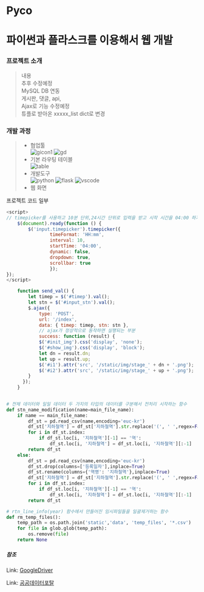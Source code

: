 # Pyco

<h1>파이썬과 플라스크를 이용해서 웹 개발</h1>

<h3>프로젝트 소개</h3>

> 내용 </br>
> 추후 수정예정<br>
> MySQL DB 연동<br>
> 게시판, 댓글, api, <br>
> Ajax로 기능 수정예정 <br>
> 튜플로 받아온 xxxxx_list dict로 변경
> 
<h3>개발 과정</h3>

>   * 협업툴<br>
>   ![gicon1](https://github.com/Mayhem-XD/Project_p1/assets/116787370/395b6da2-606f-450e-8ded-f01f406e1e64) ![gd](https://github.com/Mayhem-XD/Project_p1/assets/116787370/150ffdc3-049c-47ba-b3d6-81a49b8c2b5c)<br>
>   * 기본 라우팅 테이블<br>
>   ![table](https://github.com/Mayhem-XD/Project_p1/assets/116787370/2dcdfcd6-3465-4c5e-95a0-f4922cc8c841)
>   * 개발도구<br>
>   ![python](https://github.com/Mayhem-XD/Project_p1/assets/116787370/8b7153e0-e96e-42c8-97da-dac77852ea70)
>   ![flask](https://github.com/Mayhem-XD/Project_p1/assets/116787370/ad564b8b-287a-4444-bfb5-d554668e546e)
>   ![vscode](https://github.com/Mayhem-XD/Project_p1/assets/116787370/5c1215e8-01f9-4f42-8d02-aed1e5842c24)<br>
>   * 웹 화면<br>
>   



프로젝트 코드 일부

~~~ javascript
<script>
// timepicker를 사용하고 10분 단위,24시간 단위로 입력을 받고 시작 시간을 04:00 하기 위한 옵션을 줌
    $(document).ready(function () {
        $('input.timepicker').timepicker({
                timeFormat: 'HH:mm',
                interval: 10,
                startTime: '04:00',
                dynamic: false,
                dropdown: true,
                scrollbar: true
                });
});
</script>
~~~

~~~ javascript
    function send_val() {
        let timep = $('#timep').val();
        let stn = $('#input_stn').val();
        $.ajax({
            type: 'POST',
            url: '/index',
            data: { timep: timep, stn: stn },
            // ajax가 정상적으로 동작하면 실행되는 부분
            success: function (result) {
            $('#init_img').css('display', 'none');
            $('#show_img').css('display', 'block');
            let dn = result.dn;
            let up = result.up;
            $('#i1').attr('src', '/static/img/stage_' + dn + '.png');
            $('#i2').attr('src', '/static/img/stage_' + up + '.png');
        }
      });
    }
               
~~~

~~~ python
# 전체 데이터와 일일 데이터 두 가지의 타입의 데이터를 구분해서 전처리 시작하는 함수
def stn_name_modification(name=main_file_name):
    if name == main_file_name:
        df_st = pd.read_csv(name,encoding='euc-kr')
        df_st['지하철역'] = df_st['지하철역'].str.replace('(', ' ',regex=False,).str.split().str[0]
        for i in df_st.index:
            if df_st.loc[i, '지하철역'][-1] == '역':
                df_st.loc[i, '지하철역'] = df_st.loc[i, '지하철역'][:-1]
        return df_st
    else:
        df_st = pd.read_csv(name,encoding='euc-kr')
        df_st.drop(columns=['등록일자'],inplace=True)
        df_st.rename(columns={'역명': '지하철역'},inplace=True)
        df_st['지하철역'] = df_st['지하철역'].str.replace('(', ' ',regex=False,).str.split().str[0]
        for i in df_st.index:
            if df_st.loc[i, '지하철역'][-1] == '역':
                df_st.loc[i, '지하철역'] = df_st.loc[i, '지하철역'][:-1]
        return df_st
~~~


~~~ python
# rtn_line_info(year) 함수에서 만들어진 임시파일들을 일괄제거하는 함수
def rm_temp_files():
    temp_path = os.path.join('static','data', 'temp_files', '*.csv')
    for file in glob.glob(temp_path):
        os.remove(file)
    return None
~~~


<h5>참조</h5>

Link: [GoogleDriver][googledriverlink]

Link: [공공데이터포탈][datalink]


[googledriverlink]: https://google.com "Go google](https://drive.google.com/drive/folders/14KeS5I5Wr6hWilykOGmXlK5aB1wZ73js"

[datalink]: https://www.data.go.kr/
